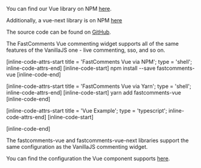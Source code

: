 You can find our Vue library on NPM <a href="https://www.npmjs.com/package/fastcomments-vue" target="_blank">here</a>.

Additionally, a vue-next library is on NPM <a href="https://www.npmjs.com/package/fastcomments-vue-next" target="_blank">here</a>

The source code can be found on <a href="https://github.com/FastComments" target="_blank">GitHub</a>.

The FastComments Vue commenting widget supports all of the same features of the VanillaJS one - live commenting, sso, and so on.

[inline-code-attrs-start title = 'FastComments Vue via NPM'; type = 'shell'; inline-code-attrs-end]
[inline-code-start]
npm install --save fastcomments-vue
[inline-code-end]


[inline-code-attrs-start title = 'FastComments Vue via Yarn'; type = 'shell'; inline-code-attrs-end]
[inline-code-start]
yarn add fastcomments-vue
[inline-code-end]


[inline-code-attrs-start title = 'Vue Example'; type = 'typescript'; inline-code-attrs-end]
[inline-code-start]
<script lang="ts">
import Vue from 'vue';
import FastCommentsVue from 'fastcomments-vue';

export default Vue.extend({
  name: 'ServeDev',
  components: {
    FastCommentsVue
  }
});
</script>

<template>
  <div id="app">
    <fast-comments-vue v-bind:config="{tenantId: 'demo'}" />
  </div>
</template>
[inline-code-end]

The fastcomments-vue and fastcomments-vue-next libraries support the same configuration as the VanillaJS commenting widget.

You can find the configuration the Vue component supports <a href="https://github.com/FastComments/fastcomments-typescript/blob/main/src/fast-comments-comment-widget-config.ts" target="_blank">here</a>.
